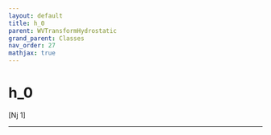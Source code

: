 ```yaml
---
layout: default
title: h_0
parent: WVTransformHydrostatic
grand_parent: Classes
nav_order: 27
mathjax: true
---
```


#  h_0

[Nj 1]


---

